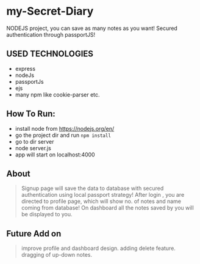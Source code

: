 # my-Secret-Diary
NODEJS project, you can save as many notes as you want! Secured authentication through passportJS!

## USED TECHNOLOGIES
* express
* nodeJs
* passportJs
* ejs
* many npm like cookie-parser etc.
## How To Run:
* install node from https://nodejs.org/en/
* go the project dir and run `npm install`
* go to dir server
* node server.js
* app will start on localhost:4000


## About
> Signup page will save the data to database with secured authentication using local passport strategy!
> After login , you are directed to profile page, which will show no. of notes and name coming from database!
> On dashboard all the notes saved by you will be displayed to you.

## Future Add on
> improve profile and dashboard design.
> adding delete feature.
> dragging of up-down notes.

